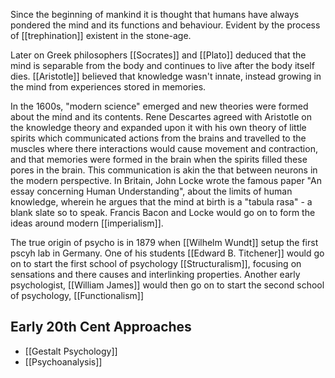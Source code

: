 Since the beginning of mankind it is thought that humans have always pondered the mind and its functions and behaviour. Evident by the process of [[trephination]] existent in the stone-age.

Later on Greek philosophers [[Socrates]] and [[Plato]] deduced that the mind is separable from the body and continues to live after the body itself dies. [[Aristotle]] believed that knowledge wasn't innate, instead growing in the mind from experiences stored in memories. 

In the 1600s, "modern science" emerged and new theories were formed about the mind and its contents. Rene Descartes agreed with Aristotle on the knowledge theory and expanded upon it with his own theory of little spirits which communicated actions from the brains and travelled to the muscles where there interactions would cause movement and contraction, and that memories were formed in the brain when the spirits filled these pores in the brain. This communication is akin the that between neurons in the modern perspective. 
In Britain, John Locke wrote the famous paper "An essay concerning Human Understanding", about the limits of human knowledge, wherein he argues that the mind at birth is a "tabula rasa" - a blank slate so to speak. Francis Bacon and Locke would go on to form the ideas around modern [[imperialism]].

The true origin of psycho is in 1879 when [[Wilhelm Wundt]] setup the first pscyh lab in Germany. One of his students [[Edward B. Titchener]] would go on to start the first school of psychology [[Structuralism]], focusing on sensations and there causes and interlinking properties. Another early psychologist, [[William James]] would then go on to start the second school of psychology, [[Functionalism]]

## Early 20th Cent Approaches
* [[Gestalt Psychology]]
* [[Psychoanalysis]]

